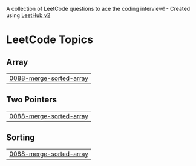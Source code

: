 A collection of LeetCode questions to ace the coding interview! - Created using [LeetHub v2](https://github.com/arunbhardwaj/LeetHub-2.0)
<!---LeetCode Topics Start-->
# LeetCode Topics
## Array
|  |
| ------- |
| [0088-merge-sorted-array](https://github.com/InsightfulByte/leetcode/tree/master/0088-merge-sorted-array) |
## Two Pointers
|  |
| ------- |
| [0088-merge-sorted-array](https://github.com/InsightfulByte/leetcode/tree/master/0088-merge-sorted-array) |
## Sorting
|  |
| ------- |
| [0088-merge-sorted-array](https://github.com/InsightfulByte/leetcode/tree/master/0088-merge-sorted-array) |
<!---LeetCode Topics End-->